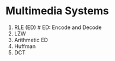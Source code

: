 # Multimedia Systems

1. RLE (ED)             # ED: Encode and Decode
2. LZW
3. Arithmetic ED
4. Huffman
5. DCT
